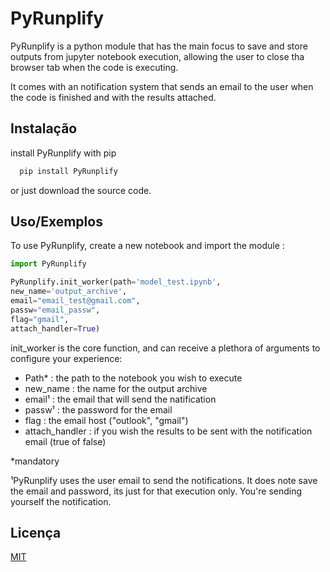 
# PyRunplify

PyRunplify is a python module that has the main focus to save and store outputs from jupyter notebook execution, allowing the user to close tha browser tab when the code is executing.

It comes with an notification system that sends an email to the user when the code is finished and with the results attached.


## Instalação

install PyRunplify with pip

```bash
  pip install PyRunplify
```
or just download the source code.
    
## Uso/Exemplos
To use PyRunplify, create a new notebook and import the module :
```python
import PyRunplify

PyRunplify.init_worker(path='model_test.ipynb',
new_name='output_archive',
email="email_test@gmail.com",
passw="email_passw",
flag="gmail",
attach_handler=True)
```
init_worker is the core function, and can receive a plethora of arguments to configure your experience:

- Path* : the path to the notebook you wish to execute
- new_name : the name for the output archive
- email¹ : the email that will send the natification
- passw¹ : the password for the email
- flag : the email host ("outlook", "gmail")
- attach_handler : if you wish the results to be sent with the notification email (true of false)

*mandatory

¹PyRunplify uses the user email to send the notifications. It does note save the email and password, its just for that execution only. You're sending yourself the notification.




## Licença

[MIT](https://choosealicense.com/licenses/mit/)

